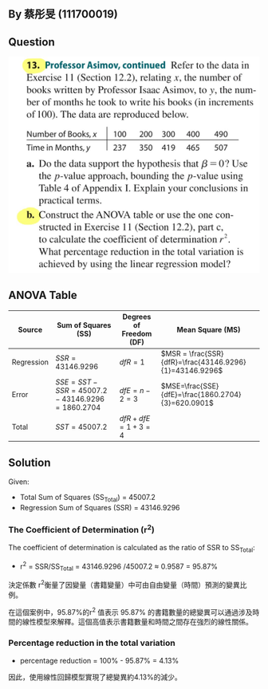 ## By 蔡彤旻 (111700019)

## Question

![image](https://github.com/HWTeng-Course/202402-Statistics/blob/main/Images/9ea773ae-675a-4d2c-a9dd-9092eb6cd5ee.jpg)

## ANOVA Table 



| Source       | Sum of Squares (SS)  | Degrees of Freedom (DF) | Mean Square (MS) | 
|--------------|----------------------|-------------------------|------------------|
| Regression   | $SSR = 43146.9296$           | $dfR = 1$                       | $MSR = \frac{SSR}{dfR}=\frac{43146.9296}{1}=43146.9296$       |
| Error        | $SSE = SST - SSR = 45007.2 -43146.9296 = 1860.2704$            | $dfE = n - 2 = 3$                       | $MSE=\frac{SSE}{dfE}=\frac{1860.2704}{3}=620.0901$         |
| Total        | $SST = 45007.2$              | $dfR + dfE = 1 + 3 = 4$                       |                  |



## Solution

Given:
- Total Sum of Squares (SS<sub>Total</sub>) = 45007.2
- Regression Sum of Squares (SSR) = 43146.9296

### The Coefficient of Determination (r<sup>2</sup>)

The coefficient of determination is calculated as the ratio of SSR to SS<sub>Total</sub>:

- r<sup>2</sup> = SSR/SS<sub>Total</sub> = 43146.9296 /45007.2 ≈ 0.9587 = 95.87%


決定係數 r<sup>2</sup>衡量了因變量（書籍變量）中可由自由變量（時間）預測的變異比例。

在這個案例中，95.87%的r<sup>2</sup> 值表示 95.87% 的書籍數量的總變異可以通過涉及時間的線性模型來解釋。這個高值表示書籍數量和時間之間存在強烈的線性關係。

### Percentage reduction in the total variation

- percentage reduction = 100% - 95.87% = 4.13%

因此，使用線性回歸模型實現了總變異約4.13%的減少。





